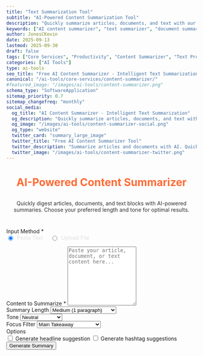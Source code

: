 ```yaml
---
title: "Text Summarization Tool"
subtitle: "AI-Powered Content Summarization Tool"
description: "Quickly summarize articles, documents, and text with our AI-powered content summarizer. Get concise summaries in multiple formats and tones. Free online text summarization tool."
keywords: ["AI content summarizer", "text summarizer", "document summarizer", "article summarizer", "AI text processing", "content analysis", "automatic summarization", "text condensing", "reading comprehension", "productivity tools", "free summarizer"]
author: JonesCKevin
date: 2025-09-13
lastmod: 2025-09-30
draft: false
tags: ["Core Services", "Productivity", "Content Summarizer", "Text Processing", "Document Analysis", "Reading Tools", "AI", "Tools"]
categories: ["AI Tools"]
type: ai-tools
seo_title: "Free AI Content Summarizer - Intelligent Text Summarization Tool"
canonical: "/ai-tools/core-services/content-summarizer/"
#featured_image: "/images/ai-tools/content-summarizer.png"
schema_type: "SoftwareApplication"
sitemap_priority: 0.7
sitemap_changefreq: "monthly"
social_media:
  og_title: "AI Content Summarizer - Intelligent Text Summarization"
  og_description: "Quickly summarize articles, documents, and text with our free AI-powered content summarizer. Multiple formats and tones available."
  og_image: "/images/ai-tools/content-summarizer-social.png"
  og_type: "website"
  twitter_card: "summary_large_image"
  twitter_title: "Free AI Content Summarizer Tool"
  twitter_description: "Summarize articles and documents with AI. Quick, accurate text summarization in multiple formats."
  twitter_image: "/images/ai-tools/content-summarizer-twitter.png"
---
```

<link rel="stylesheet" href="content-summarizer.css">

<h1 style="text-align: center; margin-bottom: 30px; color: #ff6b35;">AI-Powered Content Summarizer</h1>
<p style="text-align: center; margin-bottom: 40px; opacity: 0.9;">
                Quickly digest articles, documents, and text blocks with AI-powered summaries. Choose your
                preferred length and tone for optimal results.
            </p>
<form id="summarizerForm">
<div class="form-group">
<label>Input Method *</label>
<div style="display: flex; gap: 20px; margin-bottom: 15px;">
<label style="display: flex; align-items: left; color: #e0e0e0;">
<input checked="" name="inputMethod" style="margin-right: 10px;" type="radio" value="text"/>
                            Paste Text
                        </label>
<label style="display: flex; align-items: left; color: #e0e0e0;">
<input name="inputMethod" style="margin-right: 10px;" type="radio" value="file"/>
                            Upload File
                        </label>
</div>
</div>
<div class="form-group" id="textInputGroup">
<label for="textContent">Content to Summarize *</label>
<textarea id="textContent" placeholder="Paste your article, document, or text content here..." required="" rows="10"></textarea>
</div>
<div class="form-group" id="fileInputGroup" style="display: none;">
<label>Upload Document</label>
<div class="file-upload-area" id="uploadArea">
<div class="upload-text">Click to upload or drag and drop</div>
<div class="upload-subtext">Supports TXT and MD files</div>
<div class="file-name" id="fileName" style="display: none;"></div>
</div>
<input accept=".txt,.md" id="fileInput" style="display: none;" type="file"/>
</div>
<div class="form-group">
<label for="summaryLength">Summary Length</label>
<select id="summaryLength">
<option value="brief">Brief (1-2 sentences)</option>
<option selected="" value="medium">Medium (1 paragraph)</option>
<option value="detailed">Detailed (3-5 paragraphs)</option>
</select>
</div>
<div class="form-group">
<label for="tone">Tone</label>
<select id="tone">
<option selected="" value="neutral">Neutral</option>
<option value="formal">Formal</option>
<option value="conversational">Conversational</option>
</select>
</div>
<div class="form-group">
<label for="focusFilter">Focus Filter</label>
<select id="focusFilter">
<option selected="" value="main-takeaway">Main Takeaway</option>
<option value="actionable-insights">Actionable Insights</option>
<option value="key-statistics">Key Statistics &amp; Findings</option>
<option value="emotional-impact">Emotional Impact</option>
</select>
</div>
<div class="form-group">
<label>Options</label>
<div class="checkbox-group">
<div class="checkbox-row">
<label class="checkbox-inline"><input id="generateHeadline" type="checkbox"/> Generate
                                headline suggestion</label>
<label class="checkbox-inline"><input id="generateHashtags" type="checkbox"/> Generate
                                hashtag suggestions</label>
</div>
</div>
</div>
<button type="button" class="btn-primary" onclick="generateSummary(event)">Generate Summary</button>
</form>
<div class="loading" id="loadingDiv" style="display: none;">
                Generating summary...
            </div>
<div id="errorDiv" style="display: none;"></div>
<div id="resultDiv" style="display: none;">
<h3 style="color: #ff6b35; margin-bottom: 20px;">Content Summary</h3>
<div class="result-content" id="resultContent"></div>
<div style="margin-top: 30px; gap: 15px; display: flex; justify-content: center; flex-wrap: wrap;">
<button class="btn-primary btn-download" onclick="copyResult()">Copy Output</button>
<button class="btn-primary btn-download" onclick="downloadResult('markdown')">MD</button>
<button class="btn-primary btn-download" onclick="downloadResult('html')">HTML</button>

</div>
</div>

<script src="content-summarizer.js"></script>
